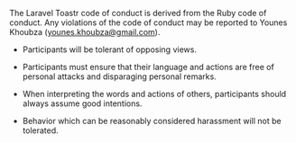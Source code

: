 The Laravel Toastr code of conduct is derived from the Ruby code of conduct. Any violations of the code of conduct may be reported to Younes Khoubza (younes.khoubza@gmail.com).

- Participants will be tolerant of opposing views.

- Participants must ensure that their language and actions are free of personal attacks and disparaging personal remarks.

- When interpreting the words and actions of others, participants should always assume good intentions.

- Behavior which can be reasonably considered harassment will not be tolerated.
